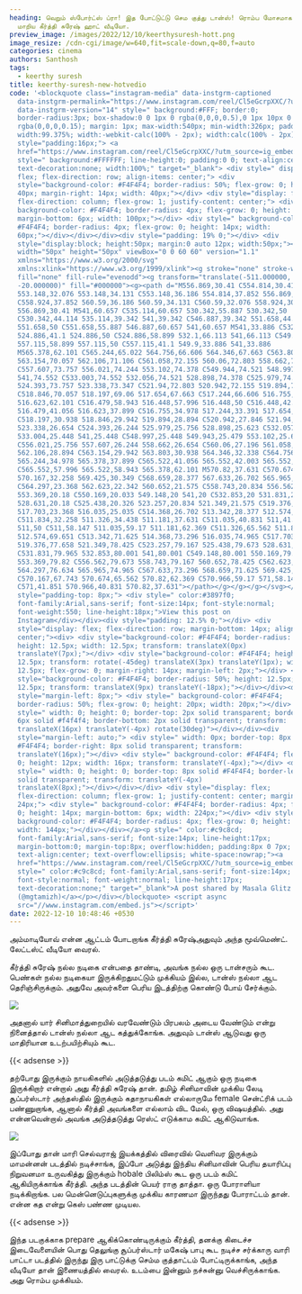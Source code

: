```yaml
---
heading: வெறும் ஸ்போர்ட்ஸ் ப்ரா! இத போட்டுட்டு செம குத்து டான்ஸ்! ரொம்ப மோசமாக
  மாறிய கீர்த்தி சுரேஷ் ஹாட் வீடியோ.
preview_image: /images/2022/12/10/keerthysuresh-hott.png
image_resize: /cdn-cgi/image/w=640,fit=scale-down,q=80,f=auto
categories: cinema
authors: Santhosh
tags:
  - keerthy suresh
title: keerthy-suresh-new-hotvedio
code: '<blockquote class="instagram-media" data-instgrm-captioned
  data-instgrm-permalink="https://www.instagram.com/reel/Cl5eGcrpXXC/?utm_source=ig_embed&amp;utm_campaign=loading"
  data-instgrm-version="14" style=" background:#FFF; border:0;
  border-radius:3px; box-shadow:0 0 1px 0 rgba(0,0,0,0.5),0 1px 10px 0
  rgba(0,0,0,0.15); margin: 1px; max-width:540px; min-width:326px; padding:0;
  width:99.375%; width:-webkit-calc(100% - 2px); width:calc(100% - 2px);"><div
  style="padding:16px;"> <a
  href="https://www.instagram.com/reel/Cl5eGcrpXXC/?utm_source=ig_embed&amp;utm_campaign=loading"
  style=" background:#FFFFFF; line-height:0; padding:0 0; text-align:center;
  text-decoration:none; width:100%;" target="_blank"> <div style=" display:
  flex; flex-direction: row; align-items: center;"> <div
  style="background-color: #F4F4F4; border-radius: 50%; flex-grow: 0; height:
  40px; margin-right: 14px; width: 40px;"></div> <div style="display: flex;
  flex-direction: column; flex-grow: 1; justify-content: center;"> <div style="
  background-color: #F4F4F4; border-radius: 4px; flex-grow: 0; height: 14px;
  margin-bottom: 6px; width: 100px;"></div> <div style=" background-color:
  #F4F4F4; border-radius: 4px; flex-grow: 0; height: 14px; width:
  60px;"></div></div></div><div style="padding: 19% 0;"></div> <div
  style="display:block; height:50px; margin:0 auto 12px; width:50px;"><svg
  width="50px" height="50px" viewBox="0 0 60 60" version="1.1"
  xmlns="https://www.w3.org/2000/svg"
  xmlns:xlink="https://www.w3.org/1999/xlink"><g stroke="none" stroke-width="1"
  fill="none" fill-rule="evenodd"><g transform="translate(-511.000000,
  -20.000000)" fill="#000000"><g><path d="M556.869,30.41 C554.814,30.41
  553.148,32.076 553.148,34.131 C553.148,36.186 554.814,37.852 556.869,37.852
  C558.924,37.852 560.59,36.186 560.59,34.131 C560.59,32.076 558.924,30.41
  556.869,30.41 M541,60.657 C535.114,60.657 530.342,55.887 530.342,50
  C530.342,44.114 535.114,39.342 541,39.342 C546.887,39.342 551.658,44.114
  551.658,50 C551.658,55.887 546.887,60.657 541,60.657 M541,33.886 C532.1,33.886
  524.886,41.1 524.886,50 C524.886,58.899 532.1,66.113 541,66.113 C549.9,66.113
  557.115,58.899 557.115,50 C557.115,41.1 549.9,33.886 541,33.886
  M565.378,62.101 C565.244,65.022 564.756,66.606 564.346,67.663 C563.803,69.06
  563.154,70.057 562.106,71.106 C561.058,72.155 560.06,72.803 558.662,73.347
  C557.607,73.757 556.021,74.244 553.102,74.378 C549.944,74.521 548.997,74.552
  541,74.552 C533.003,74.552 532.056,74.521 528.898,74.378 C525.979,74.244
  524.393,73.757 523.338,73.347 C521.94,72.803 520.942,72.155 519.894,71.106
  C518.846,70.057 518.197,69.06 517.654,67.663 C517.244,66.606 516.755,65.022
  516.623,62.101 C516.479,58.943 516.448,57.996 516.448,50 C516.448,42.003
  516.479,41.056 516.623,37.899 C516.755,34.978 517.244,33.391 517.654,32.338
  C518.197,30.938 518.846,29.942 519.894,28.894 C520.942,27.846 521.94,27.196
  523.338,26.654 C524.393,26.244 525.979,25.756 528.898,25.623 C532.057,25.479
  533.004,25.448 541,25.448 C548.997,25.448 549.943,25.479 553.102,25.623
  C556.021,25.756 557.607,26.244 558.662,26.654 C560.06,27.196 561.058,27.846
  562.106,28.894 C563.154,29.942 563.803,30.938 564.346,32.338 C564.756,33.391
  565.244,34.978 565.378,37.899 C565.522,41.056 565.552,42.003 565.552,50
  C565.552,57.996 565.522,58.943 565.378,62.101 M570.82,37.631 C570.674,34.438
  570.167,32.258 569.425,30.349 C568.659,28.377 567.633,26.702 565.965,25.035
  C564.297,23.368 562.623,22.342 560.652,21.575 C558.743,20.834 556.562,20.326
  553.369,20.18 C550.169,20.033 549.148,20 541,20 C532.853,20 531.831,20.033
  528.631,20.18 C525.438,20.326 523.257,20.834 521.349,21.575 C519.376,22.342
  517.703,23.368 516.035,25.035 C514.368,26.702 513.342,28.377 512.574,30.349
  C511.834,32.258 511.326,34.438 511.181,37.631 C511.035,40.831 511,41.851
  511,50 C511,58.147 511.035,59.17 511.181,62.369 C511.326,65.562 511.834,67.743
  512.574,69.651 C513.342,71.625 514.368,73.296 516.035,74.965 C517.703,76.634
  519.376,77.658 521.349,78.425 C523.257,79.167 525.438,79.673 528.631,79.82
  C531.831,79.965 532.853,80.001 541,80.001 C549.148,80.001 550.169,79.965
  553.369,79.82 C556.562,79.673 558.743,79.167 560.652,78.425 C562.623,77.658
  564.297,76.634 565.965,74.965 C567.633,73.296 568.659,71.625 569.425,69.651
  C570.167,67.743 570.674,65.562 570.82,62.369 C570.966,59.17 571,58.147 571,50
  C571,41.851 570.966,40.831 570.82,37.631"></path></g></g></g></svg></div><div
  style="padding-top: 8px;"> <div style=" color:#3897f0;
  font-family:Arial,sans-serif; font-size:14px; font-style:normal;
  font-weight:550; line-height:18px;">View this post on
  Instagram</div></div><div style="padding: 12.5% 0;"></div> <div
  style="display: flex; flex-direction: row; margin-bottom: 14px; align-items:
  center;"><div> <div style="background-color: #F4F4F4; border-radius: 50%;
  height: 12.5px; width: 12.5px; transform: translateX(0px)
  translateY(7px);"></div> <div style="background-color: #F4F4F4; height:
  12.5px; transform: rotate(-45deg) translateX(3px) translateY(1px); width:
  12.5px; flex-grow: 0; margin-right: 14px; margin-left: 2px;"></div> <div
  style="background-color: #F4F4F4; border-radius: 50%; height: 12.5px; width:
  12.5px; transform: translateX(9px) translateY(-18px);"></div></div><div
  style="margin-left: 8px;"> <div style=" background-color: #F4F4F4;
  border-radius: 50%; flex-grow: 0; height: 20px; width: 20px;"></div> <div
  style=" width: 0; height: 0; border-top: 2px solid transparent; border-left:
  6px solid #f4f4f4; border-bottom: 2px solid transparent; transform:
  translateX(16px) translateY(-4px) rotate(30deg)"></div></div><div
  style="margin-left: auto;"> <div style=" width: 0px; border-top: 8px solid
  #F4F4F4; border-right: 8px solid transparent; transform:
  translateY(16px);"></div> <div style=" background-color: #F4F4F4; flex-grow:
  0; height: 12px; width: 16px; transform: translateY(-4px);"></div> <div
  style=" width: 0; height: 0; border-top: 8px solid #F4F4F4; border-left: 8px
  solid transparent; transform: translateY(-4px)
  translateX(8px);"></div></div></div> <div style="display: flex;
  flex-direction: column; flex-grow: 1; justify-content: center; margin-bottom:
  24px;"> <div style=" background-color: #F4F4F4; border-radius: 4px; flex-grow:
  0; height: 14px; margin-bottom: 6px; width: 224px;"></div> <div style="
  background-color: #F4F4F4; border-radius: 4px; flex-grow: 0; height: 14px;
  width: 144px;"></div></div></a><p style=" color:#c9c8cd;
  font-family:Arial,sans-serif; font-size:14px; line-height:17px;
  margin-bottom:0; margin-top:8px; overflow:hidden; padding:8px 0 7px;
  text-align:center; text-overflow:ellipsis; white-space:nowrap;"><a
  href="https://www.instagram.com/reel/Cl5eGcrpXXC/?utm_source=ig_embed&amp;utm_campaign=loading"
  style=" color:#c9c8cd; font-family:Arial,sans-serif; font-size:14px;
  font-style:normal; font-weight:normal; line-height:17px;
  text-decoration:none;" target="_blank">A post shared by Masala Glitz
  (@mgtamizh)</a></p></div></blockquote> <script async
  src="//www.instagram.com/embed.js"></script>'
date: 2022-12-10 10:48:46 +0530
---
```

அம்மாடியோவ் என்ன ஆட்டம் போடறாங்க கீர்த்தி சுரேஷ்அதுவும் அந்த மூவ்மெண்ட். லேட்டஸ்ட் வீடியோ வைரல்.

கீர்த்தி சுரேஷ் நல்ல நடிகை என்பதை தாண்டி, அவங்க நல்ல ஒரு டான்சரும் கூட. பெண்கள் நல்ல நடிகையா இருக்கிறதுமட்டும் முக்கியம் இல்ல, டான்ஸ் நல்லா ஆட தெரிஞ்சிருக்கும். அதுவே அவர்களை பெரிய இடத்திற்கு கொண்டு போய் சேர்க்கும். 

![](/images/2022/12/10/keerthy-suresh-new-hotvedio.jpeg)

அதனால் யார் சினிமாத்துறையில் வரவேண்டும் பிரபலம் அடைய வேண்டும் என்று நினைத்தால் டான்ஸ் நல்லா ஆட கத்துக்கோங்க. அதுவும் டான்ஸ் ஆடுவது ஒரு மாதிரியான உடற்பயிற்சியும் கூட.

{{< adsense >}}

தற்போது இருக்கும் நாயகிகளில் அடுத்தடுத்து படம் கமிட் ஆகும் ஒரு நடிகை இருக்கிறார் என்றால் அது கீர்த்தி சுரேஷ் தான். தமிழ் சினிமாவின் முக்கிய லேடி சூப்பர்ஸ்டார் அந்தஸ்தில் இருக்கும் கதாநாயகிகள் எல்லாருமே female சென்ட்ரிக் படம் பண்ணுறாங்க, ஆனால் கீர்த்தி அவங்களை எல்லாம் விட மேல், ஒரு விஷயத்தில். அது என்னவென்றால் அவங்க அடுத்தடுத்து ரெஸ்ட் எடுக்காம கமிட் ஆகிடுவாங்க.



![](/images/2022/12/10/keerthy-suresh-new-hotvedio2.jpeg)

இப்போது தான் மாரி செல்வராஜ் இயக்கத்தில் விரைவில் வெளிவர இருக்கும் மாமன்னன் படத்தில் நடிச்சாங்க, இப்போ அடுத்து இந்திய சினிமாவின் பெரிய தயாரிப்பு நிறுவனமா உருவகித்து இருக்கும் hobale பிலிம்ஸ் கூட ஒரு படம் கமிட் ஆகியிருக்காங்க கீர்த்தி. அந்த படத்தின் பெயர் ராகு தாத்தா. ஒரு போராளியா நடிக்கிறாங்க. பல மென்னெடுப்புகளுக்கு முக்கிய காரணமா இருந்தது போராட்டம் தான்.  என்ன கத என்று கெஸ் பண்ண முடியல.

{{< adsense >}}

இந்த படகுக்காக prepare ஆகிக்கொண்டிருக்கும் கீர்த்தி, தனக்கு கிடைச்ச இடைவேளையின் பொது தெலுங்கு சூப்பர்ஸ்டார் மகேஷ் பாபு கூட நடிச்ச சர்க்காரு வாரி பாட்டா படத்தில் இருந்து இரு பாட்டுக்கு செம்ம குத்தாட்டம் போட்டிருக்காங்க, அந்த வீடியோ தான் இணையத்தில் வைரல். உடம்பை இன்னும் நச்சுன்னு வெச்சிருக்காங்க. அது ரொம்ப முக்கியம்.